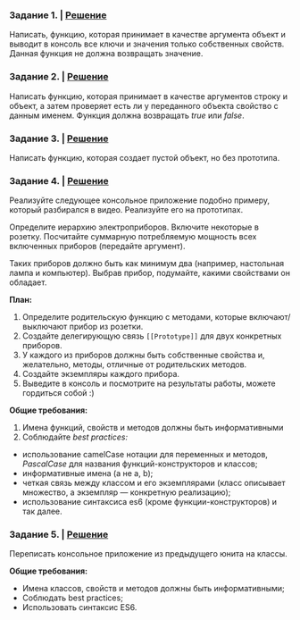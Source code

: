 ### Задание 1. | [Решение](module7_homework_1.js)

Написать, функцию, которая принимает в качестве аргумента объект и выводит в консоль все ключи и
значения только собственных свойств. Данная функция не должна возвращать значение.

### Задание 2. | [Решение](module7_homework_2.js)
Написать функцию, которая принимает в качестве аргументов строку и объект, а затем проверяет
есть ли у переданного объекта свойство с данным именем. Функция должна возвращать _true_ или _false_.

### Задание 3. | [Решение](module7_homework_3.js)
Написать функцию, которая создает пустой объект, но без прототипа.

### Задание 4. | [Решение](module7_homework_4.js)
Реализуйте следующее консольное приложение подобно примеру, который разбирался в видео.
Реализуйте его на прототипах.

Определите иерархию электроприборов. Включите некоторые в розетку. Посчитайте суммарную потребляемую мощность
всех включенных приборов (передайте аргумент).

Таких приборов должно быть как минимум два (например, настольная лампа и компьютер). Выбрав прибор, подумайте,
какими свойствами он обладает.

**План:**

1. Определите родительскую функцию с методами, которые включают/выключают прибор из розетки.
2. Создайте делегирующую связь `[[Prototype]]` для двух конкретных приборов.
3. У каждого из приборов должны быть собственные свойства и, желательно, методы, отличные от родительских методов.
4. Создайте экземпляры каждого прибора.
5. Выведите в консоль и посмотрите на результаты работы, можете гордиться собой :)

**Общие требования:**
1. Имена функций, свойств и методов должны быть информативными
2. Соблюдайте _best practices:_
+ использование camelCase нотации для переменных и методов, _PascalCase_ для названия функций-конструкторов и классов;
+ информативные имена (а не a, b);
+ четкая связь между классом и его экземплярами (класс описывает множество, а экземпляр — конкретную реализацию);
+ использование синтаксиса es6 (кроме функции-конструкторов) и так далее.

### Задание 5. | [Решение](module7_homework_5.js)
Переписать консольное приложение из предыдущего юнита на классы.

**Общие требования:**

+ Имена классов, свойств и методов должны быть информативными;
+ Соблюдать best practices;
+ Использовать синтаксис ES6.
